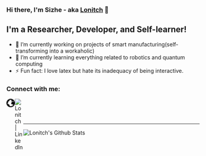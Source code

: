 ### Hi there, I'm Sizhe - aka [Lonitch][website] 👋

## I'm a Researcher, Developer, and Self-learner!
- 🔭 I’m currently working on projects of smart manufacturing(self-transforming into a workaholic)
- 🌱 I’m currently learning everything related to robotics and quantum computing
- ⚡ Fun fact: I love latex but hate its inadequacy of being interactive.

### Connect with me:

[<img align="left" alt="Lonitch.com" width="22px" src="https://raw.githubusercontent.com/iconic/open-iconic/master/svg/globe.svg" />][website]
[<img align="left" alt="Lonitch | LinkedIn" width="22px" src="https://cdn.jsdelivr.net/npm/simple-icons@v3/icons/linkedin.svg" />][linkedin]

<br />

<br />
<br />

---

<img align="left" alt="Lonitch's Github Stats" src="https://github-readme-stats.vercel.app/api?username=Lonitch&show_icons=true&hide_border=true&theme=synthwave" />

[website]: https://lonitch.github.io/
[linkedin]: https://linkedin.com/in/sizhe-liu
